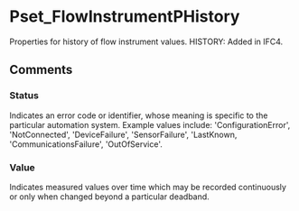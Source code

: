 # Pset_FlowInstrumentPHistory

Properties for history of flow instrument values.  HISTORY: Added in IFC4.


## Comments

### Status

Indicates an error code or identifier, whose meaning is specific to the particular automation system.  Example values include: 'ConfigurationError', 'NotConnected', 'DeviceFailure', 'SensorFailure', 'LastKnown, 'CommunicationsFailure', 'OutOfService'.

### Value

Indicates measured values over time which may be recorded continuously or only when changed beyond a particular deadband.

